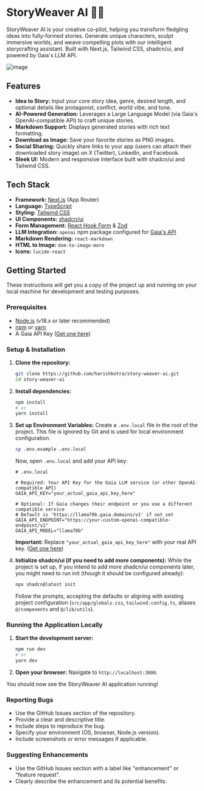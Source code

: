 # StoryWeaver AI 🧠✨

StoryWeaver AI is your creative co-pilot, helping you transform fledgling ideas into fully-formed stories. Generate unique characters, sculpt immersive worlds, and weave compelling plots with our intelligent storycrafting assistant. Built with Next.js, Tailwind CSS, shadcn/ui, and powered by Gaia's LLM API.

![image](https://github.com/user-attachments/assets/7a32a9ad-9e5a-496e-a2e0-e8676995feac)

## Features

*   **Idea to Story:** Input your core story idea, genre, desired length, and optional details like protagonist, conflict, world vibe, and tone.
*   **AI-Powered Generation:** Leverages a Large Language Model (via Gaia's OpenAI-compatible API) to craft unique stories.
*   **Markdown Support:** Displays generated stories with rich text formatting.
*   **Download as Image:** Save your favorite stories as PNG images.
*   **Social Sharing:** Quickly share links to your app (users can attach their downloaded story image) on X (Twitter), LinkedIn, and Facebook.
*   **Sleek UI:** Modern and responsive interface built with shadcn/ui and Tailwind CSS.

## Tech Stack

*   **Framework:** [Next.js](https://nextjs.org/) (App Router)
*   **Language:** [TypeScript](https://www.typescriptlang.org/)
*   **Styling:** [Tailwind CSS](https://tailwindcss.com/)
*   **UI Components:** [shadcn/ui](https://ui.shadcn.com/)
*   **Form Management:** [React Hook Form](https://react-hook-form.com/) & [Zod](https://zod.dev/)
*   **LLM Integration:** `openai` npm package configured for [Gaia's API](https://docs.gaianet.ai)
*   **Markdown Rendering:** `react-markdown`
*   **HTML to Image:** `dom-to-image-more`
*   **Icons:** `lucide-react`

## Getting Started

These instructions will get you a copy of the project up and running on your local machine for development and testing purposes.

### Prerequisites

*   [Node.js](https://nodejs.org/) (v18.x or later recommended)
*   [npm](https://www.npmjs.com/) or [yarn](https://yarnpkg.com/)
*   A Gaia API Key ([Get one here](https://docs.gaianet.ai/getting-started/authentication))

### Setup & Installation

1.  **Clone the repository:**
    ```bash
    git clone https://github.com/harishkotra/story-weaver-ai.git
    cd story-weaver-ai
    ```

2.  **Install dependencies:**
    ```bash
    npm install
    # or
    yarn install
    ```

3.  **Set up Environment Variables:**
    Create a `.env.local` file in the root of the project. This file is ignored by Git and is used for local environment configuration.
    ```bash
    cp .env.example .env.local
    ```
    Now, open `.env.local` and add your API key:

    ```env
    # .env.local

    # Required: Your API Key for the Gaia LLM service (or other OpenAI-compatible API)
    GAIA_API_KEY="your_actual_gaia_api_key_here"

    # Optional: If Gaia changes their endpoint or you use a different compatible service
    # Default is 'https://llama70b.gaia.domains/v1' if not set
    GAIA_API_ENDPOINT="https://your-custom-openai-compatible-endpoint/v1"
    GAIA_API_MODEL="llama70b"
    ```
    **Important:** Replace `"your_actual_gaia_api_key_here"` with your real API key. ([Get one here](https://docs.gaianet.ai/getting-started/authentication))

4.  **Initialize shadcn/ui (if you need to add more components):**
    While the project is set up, if you intend to add more shadcn/ui components later, you might need to run init (though it should be configured already):
    ```bash
    npx shadcn@latest init
    ```
    Follow the prompts, accepting the defaults or aligning with existing project configuration (`src/app/globals.css`, `tailwind.config.ts`, aliases `@/components` and `@/lib/utils`).

### Running the Application Locally

1.  **Start the development server:**
    ```bash
    npm run dev
    # or
    yarn dev
    ```

2.  **Open your browser:**
    Navigate to `http://localhost:3000`.

You should now see the StoryWeaver AI application running!

### Reporting Bugs

*   Use the GitHub Issues section of the repository.
*   Provide a clear and descriptive title.
*   Include steps to reproduce the bug.
*   Specify your environment (OS, browser, Node.js version).
*   Include screenshots or error messages if applicable.

### Suggesting Enhancements

*   Use the GitHub Issues section with a label like "enhancement" or "feature request".
*   Clearly describe the enhancement and its potential benefits.
